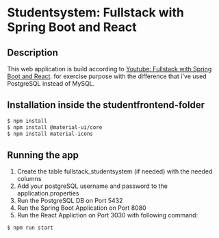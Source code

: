 # Studentsystem: Fullstack with Spring Boot and React

## Description
This web application is build according to  <a href="https://www.youtube.com/watch?v=O_XL9oQ1_To">Youtube: Fullstack with Spring Boot and React</a>. for exercise purpose with the difference that i've used PostgreSQL instead of MySQL.

## Installation inside the studentfrontend-folder

```bash
$ npm install
$ npm install @material-ui/core
$ npm install material-icons
```

## Running the app

1. Create the table fullstack_studentsystem (if needed) with the needed columns
2. Add your postgreSQL username and password to the application.properties
3. Run the PostgreSQL DB on Port 5432 
4. Run the Spring Boot Application on Port 8080
5. Run the React Appliction on Port 3030 with following command:

```bash
$ npm run start
```
